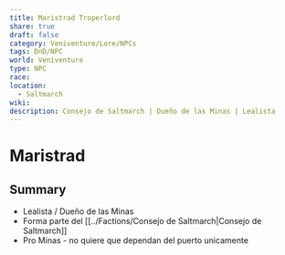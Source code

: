 ```yaml
---
title: Maristrad Troperlord
share: true
draft: false
category: Veniventure/Lore/NPCs
tags: DnD/NPC
world: Veniventure
type: NPC
race: 
location:
  - Saltmarch
wiki: 
description: Consejo de Saltmarch | Dueño de las Minas | Lealista
---
```


# Maristrad

## Summary

- Lealista / Dueño de las Minas
- Forma parte del [[../Factions/Consejo de Saltmarch|Consejo de Saltmarch]]
- Pro Minas - no quiere que dependan del puerto unicamente